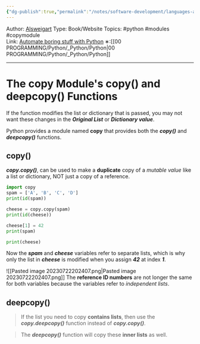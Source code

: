 ```yaml
---
{"dg-publish":true,"permalink":"/notes/software-development/languages-and-frameworks/python/1-automate-the-boring-stuff-with-python/chapter-4-lists/055-copy-and-deepcopy-functions/","created":"2025-07-13T15:25:05.443+08:00"}
---
```


Author: [Alsweigart](https://alsweigart.com/)
Type: Book/Website
Topics: #python #modules #copymodule  
Link: [Automate boring stuff with Python](https://automatetheboringstuff.com/)
∗:[[00 PROGRAMMING/Python/_Python/Python\|00 PROGRAMMING/Python/_Python/Python]] 

---
# The copy Module's copy() and deepcopy() Functions

If the function modifies the list or dictionary that is passed, you may not want these changes in the ___Original List___ or ___Dictionary value___. 

Python provides a module named __copy__ that provides both the ___copy()___ and ___deepcopy()___ functions.

## copy()
___copy.copy()___, can be used to make a __duplicate__ copy of a _mutable value_ like a list or dictionary, NOT just a copy of a reference.
```python
import copy
spam = ['A', 'B', 'C', 'D']
print(id(spam))

cheese = copy.copy(spam)
print(id(cheese))

cheese[1] = 42
print(spam)

print(cheese)
```

Now the ___spam___ and ___cheese___ variables refer to separate lists, 
which is why only the list in ___cheese___ is modified when you assign ___42___ at index ___1___.

![[Pasted image 20230722202407.png\|Pasted image 20230722202407.png]]
The __reference ID numbers__ are not longer the same for both variables because the variables refer to _independent lists_.


## deepcopy()
> If the list you need to copy __contains lists__, then use the ___copy.deepcopy()___ function instead of ___copy.copy()___. 

>The ___deepcopy()___ function will copy these __inner lists__ as well.